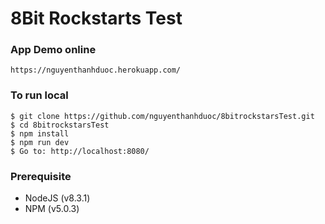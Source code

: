 # 8Bit Rockstarts Test

### App Demo online
```
https://nguyenthanhduoc.herokuapp.com/
```

### To run local
```
$ git clone https://github.com/nguyenthanhduoc/8bitrockstarsTest.git
$ cd 8bitrockstarsTest
$ npm install
$ npm run dev
$ Go to: http://localhost:8080/
```

### Prerequisite
- NodeJS (v8.3.1)
- NPM (v5.0.3)